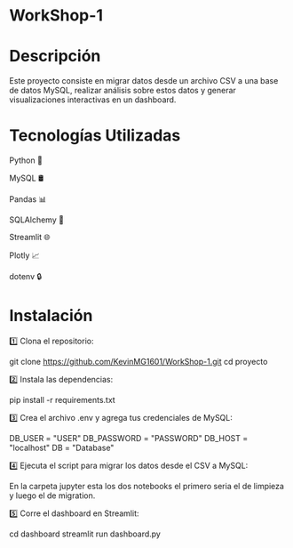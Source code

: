 # WorkShop-1
# Descripción

Este proyecto consiste en migrar datos desde un archivo CSV a una base de datos MySQL, realizar análisis sobre estos datos y generar visualizaciones interactivas en un dashboard.

# Tecnologías Utilizadas

Python 🐍

MySQL 🛢️

Pandas 📊

SQLAlchemy 🔗

Streamlit 🌐

Plotly 📈

dotenv 🔒

# Instalación

1️⃣ Clona el repositorio:

git clone https://github.com/KevinMG1601/WorkShop-1.git
cd proyecto

2️⃣ Instala las dependencias:

pip install -r requirements.txt

3️⃣ Crea el archivo .env y agrega tus credenciales de MySQL:

DB_USER = "USER"
DB_PASSWORD = "PASSWORD"
DB_HOST = "localhost"
DB = "Database"

4️⃣ Ejecuta el script para migrar los datos desde el CSV a MySQL:

En la carpeta jupyter esta los dos notebooks el primero seria el de limpieza y luego el de migration.

5️⃣ Corre el dashboard en Streamlit:

cd dashboard
streamlit run dashboard.py


